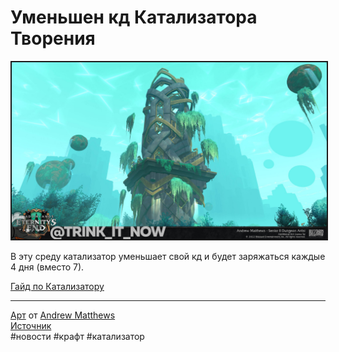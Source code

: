 # Уменьшен кд Катализатора Творения

<center>
<img src=https://raw.githubusercontent.com/MagicalCow/TrinkIT-News/main/Assets/WH327024/WH327024-1.jpg float=center border=2>
</center>

В эту среду катализатор уменьшает свой кд и будет заряжаться каждые 4 дня (вместо 7).

[Гайд по Катализатору](https://github.com/MagicalCow/TrinkIT-News/blob/main/Sources/Guides/Guide-Creation-Catalyst.md)


---
[Арт](https://www.artstation.com/artwork/zD0oxm) от [Andrew Matthews](https://www.artstation.com/andrewmatthews)  
[Источник](https://www.wowhead.com/news/327024)  
#новости #крафт #катализатор